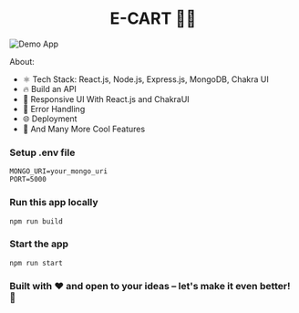 <h1 align="center">E-CART 🛒🛒 </h1>

![Demo App](/frontend/public/screenshot-for-readme.png)

About:

-   ⚛️ Tech Stack: React.js, Node.js, Express.js, MongoDB, Chakra UI
-   🔥 Build an API
-   📱 Responsive UI With React.js and ChakraUI
-   🐞 Error Handling
-   🌐 Deployment
-   🚀 And Many More Cool Features

### Setup .env file

```shell
MONGO_URI=your_mongo_uri
PORT=5000
```

### Run this app locally

```shell
npm run build
```

### Start the app

```shell
npm run start
```

### Built with ❤️ and open to your ideas – let's make it even better! 🚀
